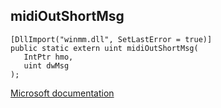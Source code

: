 ## midiOutShortMsg

```
[DllImport("winmm.dll", SetLastError = true)]
public static extern uint midiOutShortMsg(
   IntPtr hmo,
   uint dwMsg
);
```

[Microsoft documentation](link_to_documentation)
